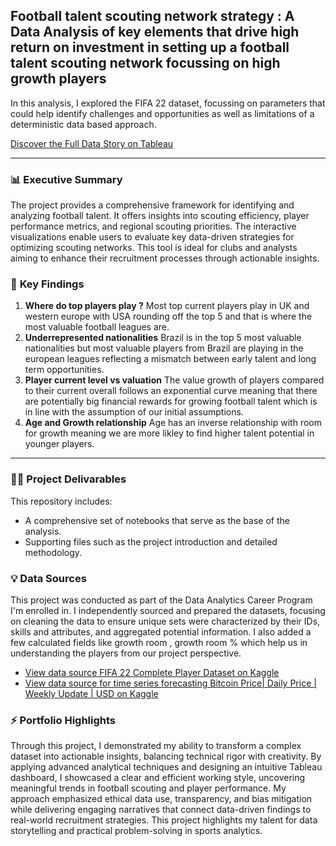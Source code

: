 ## Football talent scouting network strategy : A Data Analysis of key elements that drive high return on investment in setting up a football talent scouting network focussing on high growth players
In this analysis, I explored the FIFA 22 dataset, focussing on parameters that could help identify challenges and opportunities as well as limitations of a deterministic data based approach.

[Discover the Full Data Story on Tableau](https://public.tableau.com/app/profile/ash.bhat/viz/Football_Scouting_Network_Setupstrategy/Story1?publish=yes "See the Full Data Story on Tableau")

***

### 📊 **Executive Summary**
The project provides a comprehensive framework for identifying and analyzing football talent. It offers insights into scouting efficiency, player performance metrics, and regional scouting priorities. 
The interactive visualizations enable users to evaluate key data-driven strategies for optimizing scouting networks. This tool is ideal for clubs and analysts aiming to enhance their recruitment processes through actionable insights.



### 🎯 **Key Findings**
1. **Where do top players play ?** Most top current players play in UK and western europe with USA rounding off the top 5 and that is where the most valuable football leagues are.
2. **Underrepresented nationalities** Brazil is in the top 5 most valuable nationalities but most valuable players from Brazil are playing in the european leagues reflecting a mismatch between early talent and long term opportunities.
3. **Player current level vs valuation** The value growth of players compared to their current overall follows an exponential curve meaning that there are potentially big financial rewards for growing football talent which is in line with the assumption of our initial assumptions.
4. **Age and Growth relationship** Age has an inverse relationship with room for growth meaning we are more likley to find higher talent potential in younger players.

***

### 👩‍💻 **Project Delivarables**
This repository includes:
* A comprehensive set of notebooks that serve as the base of the analysis.
* Supporting files such as the project introduction and detailed methodology.

### 💡 **Data Sources**
This project was conducted as part of the Data Analytics Career Program I'm enrolled in. I independently sourced and prepared the datasets, focusing on cleaning the data to ensure unique sets were characterized by their IDs, skills and attributes, and aggregated potential information. I also added a few calculated fields like growth room , growth room % which help us in understanding the players from our project perspective.
* [View data source FIFA 22 Complete Player Dataset on Kaggle ](https://www.kaggle.com/datasets/cashncarry/fifa-22-complete-player-dataset)
* [View data source for time series forecasting Bitcoin Price| Daily Price | Weekly Update | USD on Kaggle ](https://www.kaggle.com/datasets/dannyrevaldo/bitcoin-price-weekly-update)

### ⚡️ **Portfolio Highlights**
Through this project, I demonstrated my ability to transform a complex dataset into actionable insights, balancing technical rigor with creativity. By applying advanced analytical techniques and designing an intuitive Tableau dashboard, I showcased a clear and efficient working style, uncovering meaningful trends in football scouting and player performance. My approach emphasized ethical data use, transparency, and bias mitigation while delivering engaging narratives that connect data-driven findings to real-world recruitment strategies. This project highlights my talent for data storytelling and practical problem-solving in sports analytics.
